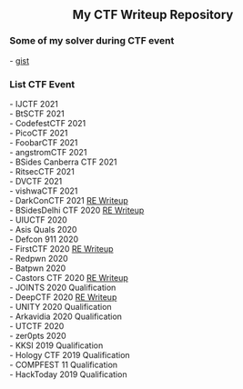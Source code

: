 <h2 align="center">My CTF Writeup Repository</h2>

<h3>Some of my solver during CTF event</h3>
- <a href="http://gist.github.com/ret2ex">gist</a> <br>

<h3>List CTF Event</h3>
- IJCTF 2021<br>
- BtSCTF 2021<br>
- CodefestCTF 2021<br>
- PicoCTF 2021<br>
- FoobarCTF 2021<br>
- angstromCTF 2021<br>
- BSides Canberra CTF 2021<br>
- RitsecCTF 2021<br>
- DVCTF 2021<br>
- vishwaCTF 2021<br>
- DarkConCTF 2021 <a href="https://ret2ex.medium.com/reverse-engineering-darkcon-ctf-2021-a8060717b1e3">RE Writeup</a> <br>
- BSidesDelhi CTF 2020 <a href="https://ret2ex.medium.com/writeup-reverse-engineering-bsides-delhi-ctf-2020-8a3f8bc92fb">RE Writeup</a> <br>
- UIUCTF 2020<br>
- Asis Quals 2020<br>
- Defcon 911 2020<br>
- FirstCTF 2020 <a href="https://medium.com/@ret2ex/write-up-first-challenge-2020-2e2ff284d590">RE Writeup</a> <br>
- Redpwn 2020<br>
- Batpwn 2020<br>
- Castors CTF 2020 <a href="https://medium.com/@ret2ex/reverse-engineering-castors-ctf-2020-b80ce7a4670">RE Writeup</a><br> 
- JOINTS 2020 Qualification<br>
- DeepCTF 2020 <a href="https://medium.com/@ret2ex/reverse-engineering-deep-ctf-2020-ac9e83aa266d">RE Writeup</a><br> 
- UNITY 2020 Qualification<br>
- Arkavidia 2020 Qualification<br>
- UTCTF 2020<br>
- zer0pts 2020<br>
- KKSI 2019 Qualification<br>
- Hology CTF 2019 Qualification<br>
- COMPFEST 11 Qualification<br>
- HackToday 2019 Qualification<br>
